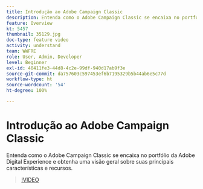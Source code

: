```yaml
---
title: Introdução ao Adobe Campaign Classic
description: Entenda como o Adobe Campaign Classic se encaixa no portfólio da Adobe Digital Experience e obtenha uma visão geral sobre suas principais características e recursos.
feature: Overview
kt: 5457
thumbnail: 35129.jpg
doc-type: feature video
activity: understand
team: WWFRE
role: User, Admin, Developer
level: Beginner
exl-id: 40411fe3-44d8-4c2e-99df-940d17ab9f3e
source-git-commit: da757603c597453ef6b7195329b5b44ab6e5c77d
workflow-type: ht
source-wordcount: '54'
ht-degree: 100%

---
```


# Introdução ao Adobe Campaign Classic

Entenda como o Adobe Campaign Classic se encaixa no portfólio da Adobe Digital Experience e obtenha uma visão geral sobre suas principais características e recursos.

>[!VIDEO](https://video.tv.adobe.com/v/35129?quality=12)
